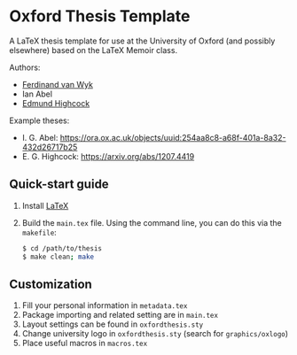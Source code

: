 Oxford Thesis Template
======================

A LaTeX thesis template for use at the University of Oxford (and possibly
elsewhere) based on the LaTeX Memoir class.

Authors:

* [Ferdinand van Wyk](https://github.com/ferdinandvanwyk)
* Ian Abel
* [Edmund Highcock](https://github.com/edmundhighcock)

Example theses:

* I. G. Abel: https://ora.ox.ac.uk/objects/uuid:254aa8c8-a68f-401a-8a32-432d26717b25
* E. G. Highcock: https://arxiv.org/abs/1207.4419

Quick-start guide
-----------------

1. Install [LaTeX](https://www.latex-project.org/get/)

2. Build the `main.tex` file. Using the command line, you can do this via the
   `makefile`:

   ```bash
   $ cd /path/to/thesis
   $ make clean; make
   ```

Customization
-------------

1. Fill your personal information in `metadata.tex`
2. Package importing and related setting are in `main.tex`
3. Layout settings can be found in `oxfordthesis.sty`
4. Change university logo in `oxfordthesis.sty` (search for `graphics/oxlogo`)
5. Place useful macros in `macros.tex`


